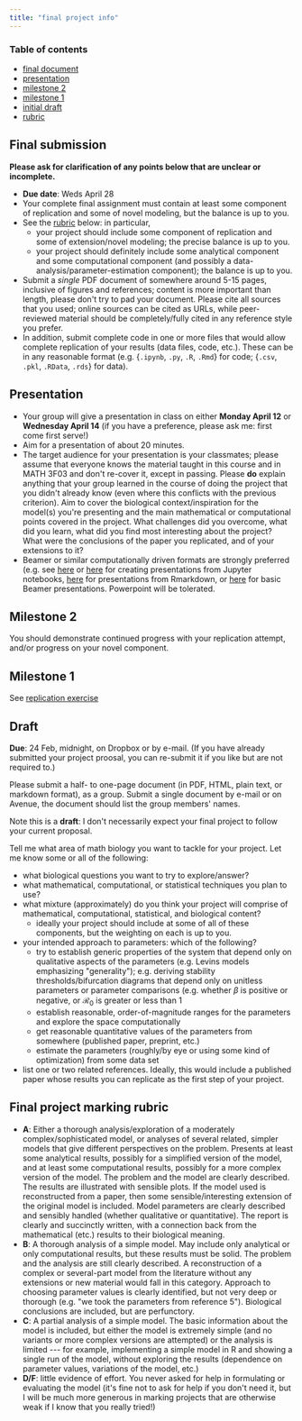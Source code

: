 ```yaml
---
title: "final project info"
---
```


### Table of contents

* [final document](#final)
* [presentation](#presentation)
* [milestone 2](#milestone2)
* [milestone 1](#milestone1)
* [initial draft](#draft0)
* [rubric](#rubric)

## Final submission

<a name="final/">

**Please ask for clarification of any points below that are unclear or incomplete.**

- **Due date**: Weds April 28
- Your complete final assignment must contain at least some component of replication and some of novel modeling, but the balance is up to you. 
- See the [rubric](#rubric) below: in particular,
   - your project should include some component of replication and some of extension/novel modeling; the precise balance is up to you.
   - your project should definitely include some analytical component and some computational component (and possibly a data-analysis/parameter-estimation component); the balance is up to you.
- Submit a *single* PDF document of somewhere around 5-15 pages, inclusive of figures and references; content is more important than length, please don't try to pad your document. Please cite all sources that you used; online sources can be cited as URLs, while peer-reviewed material should be completely/fully cited in any reference style you prefer. 
- In addition, submit complete code in one or more files that would allow complete replication of your results (data files, code, etc.). These can be in any reasonable format (e.g. {`.ipynb`, `.py`, `.R`, `.Rmd`} for code; {`.csv`, `.pkl`, `.RData`, `.rds`} for data).

## Presentation

<a name="presentation/">

- Your group will give a presentation in class on either **Monday April 12** or **Wednesday April 14** (if you have a preference, please ask me: first come first serve!)
- Aim for a presentation of about 20 minutes.
- The target audience for your presentation is your classmates; please assume that everyone knows the material taught in this course and in MATH 3F03 and don't re-cover it, except in passing. Please **do** explain anything that your group learned in the course of doing the project that you didn't already know (even where this conflicts with the previous criterion). Aim to cover the biological context/inspiration for the model(s) you're presenting and the main mathematical or computational points covered in the project. What challenges did you overcome, what did you learn, what did you find most interesting about the project? What were the conclusions of the paper you replicated, and of your extensions to it?
- Beamer or similar computationally driven formats are strongly preferred (e.g. see [here](https://opensource.com/article/20/9/presentation-jupyter-notebooks) or [here](https://opensource.com/article/20/9/presentation-jupyter-notebooks) for creating presentations from Jupyter notebooks, [here](https://rmarkdown.rstudio.com/lesson-11.html) for presentations from Rmarkdown, or [here](https://www.overleaf.com/learn/latex/Beamer_Presentations:_A_Tutorial_for_Beginners_(Part_1)%E2%80%94Getting_Started) for basic Beamer presentations. Powerpoint will be tolerated.

## Milestone 2

<a name="milestone2/">

You should demonstrate continued progress with your replication attempt, and/or progress on your novel component.

## Milestone 1

<a name="milestone1/">

See [replication exercise](./replication.md)

## Draft

<a name="draft0/">

**Due**: 24 Feb, midnight, on Dropbox or by e-mail.  (If you have already submitted your project proosal, you can re-submit it if you like but are not required to.)

Please submit a half- to one-page document (in PDF, HTML, plain text, or markdown format), as a group. Submit a single document by e-mail or on Avenue, the document should list the group members' names.

Note this is a **draft**: I don't necessarily expect your final project to follow your current proposal.

Tell me what area of math biology you want to tackle for your project. Let me know some or all of the following:

* what biological questions you want to try to explore/answer?
* what mathematical, computational, or statistical techniques you plan to use?
* what mixture (approximately) do you think your project will comprise of mathematical, computational, statistical, and biological content?
   * ideally your project should include at some of all of these components, but the weighting on each is up to you.
* your intended approach to parameters: which of the following?
   * try to establish generic properties of the system that depend only on qualitative aspects of the parameters (e.g. Levins models emphasizing "generality"); e.g. deriving stability thresholds/bifurcation diagrams that depend only on unitless parameters or parameter comparisons (e.g. whether $\beta$ is positive or negative, or ${\mathcal R}_0$ is greater or less than 1
   * establish reasonable, order-of-magnitude ranges for the parameters and explore the space computationally
   * get reasonable quantitative values of the parameters from somewhere (published paper, preprint, etc.)
   * estimate the parameters (roughly/by eye or using some kind of optimization) from some data set
* list one or two related references. Ideally, this would include a published paper whose results you can replicate as the first step of your project.

## Final project marking rubric

<a name="rubric/">

* **A**: Either a thorough analysis/exploration of a moderately complex/sophisticated model, or analyses of several related, simpler models that give different perspectives on the problem. Presents at least some analytical results, possibly for a simplified version of the model, and at least some computational results, possibly for a more complex version of the model. The problem and the model are clearly described. The results are illustrated with sensible plots. If the model used is reconstructed from a paper, then some sensible/interesting extension of the original model is included.  Model parameters are clearly described and sensibly handled (whether qualitative or quantitative). The report is clearly and succinctly written, with a connection back from the mathematical (etc.) results to their biological meaning.
* **B**: A thorough analysis of a simple model.  May include only analytical or only computational results, but these results must be solid. The problem and the analysis are still clearly described. A reconstruction of a complex or several-part model from the literature without any extensions or new material would fall in this category. Approach to choosing parameter values is clearly identified, but not very deep or thorough (e.g. "we took the parameters from reference 5").  Biological conclusions are included, but are perfunctory.
* **C**: A partial analysis of a simple model.  The basic information about the model is included, but either the model is extremely simple (and no variants or more complex versions are attempted) or the analysis is limited --- for example, implementing a simple model in R and showing a single run of the model, without exploring the results (dependence on parameter values, variations of the model, etc.)
* **D/F**: little evidence of effort. You never asked for help in formulating or evaluating the model (it's fine not to ask for help if you don't need it, but I will be much more generous in marking projects that are otherwise weak if I know that you really tried!)

